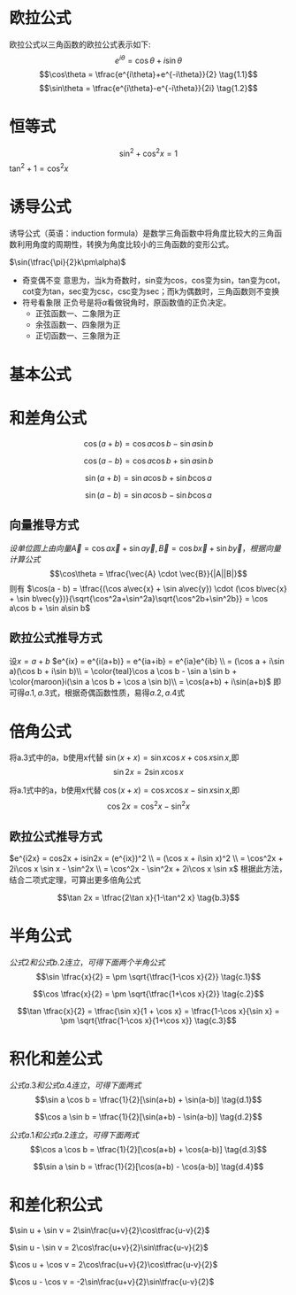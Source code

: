 # 欧拉公式
欧拉公式以三角函数的欧拉公式表示如下:
$$e^{i\theta} = \cos\theta + i\sin\theta \tag{1}$$
$$\cos\theta = \tfrac{e^{i\theta}+e^{-i\theta}}{2}  \tag{1.1}$$
$$\sin\theta = \tfrac{e^{i\theta}-e^{-i\theta}}{2i} \tag{1.2}$$
# 恒等式
$$\sin^2 + \cos^2 x = 1 \tag{2}$$
$\tan^2 + 1 = \cos^2 x$
# 诱导公式
诱导公式（英语：induction formula）是数学三角函数中将角度比较大的三角函数利用角度的周期性，转换为角度比较小的三角函数的变形公式。

$\sin(\tfrac{\pi}{2}k\pm\alpha)$
* 奇变偶不变
   意思为，当k为奇数时，sin变为cos，cos变为sin，tan变为cot，cot变为tan，sec变为csc，csc变为sec；而k为偶数时，三角函数则不变换
* 符号看象限
   正负号是将$\alpha$看做锐角时，原函数值的正负决定。
    * 正弦函数一、二象限为正
    * 余弦函数一、四象限为正
    * 正切函数一、三象限为正

# 基本公式

# 和差角公式

$$\cos(a + b) = \cos a\cos b - \sin a\sin b \tag{a.1}$$

$$\cos(a - b) = \cos a\cos b + \sin a\sin b \tag{a.2}$$

$$\sin(a + b) = \sin a\cos b + \sin b\cos a \tag{a.3}$$

$$\sin(a - b) = \sin a\cos b - \sin b\cos a \tag{a.4}$$

## 向量推导方式

$设单位圆上由向量\vec{A} = \cos a\vec{x} + \sin a\vec{y},\vec{B} = \cos b\vec{x} + \sin b\vec{y}， 根据向量计算公式$
$$\cos\theta = \tfrac{\vec{A} \cdot \vec{B}}{|A||B|}$$
则有
$\cos(a - b) = \tfrac{(\cos a\vec{x} + \sin a\vec{y}) \cdot (\cos b\vec{x} + \sin b\vec{y})}{\sqrt{\cos^2a+\sin^2a}\sqrt{\cos^2b+\sin^2b}} = \cos a\cos b + \sin a\sin b$

## 欧拉公式推导方式
设$x = a + b$
$e^{ix} = e^{i(a+b)} = e^{ia+ib} = e^{ia}e^{ib} \\
= (\cos a + i\sin a)(\cos b + i\sin b)\\
= \color{teal}\cos a \cos b - \sin a \sin b + \color{maroon}i(\sin a \cos b + \cos a \sin b)\\
= \cos(a+b) + i\sin(a+b)$
即可得$a.1, a.3$式，根据奇偶函数性质，易得$a.2,a.4$式

# 倍角公式
将a.3式中的a，b使用x代替
$\sin(x+x) = \sin x \cos x + \cos x \sin x$,即
$$\sin 2x = 2\sin x \cos x \tag{b.1}$$

将a.1式中的a，b使用x代替
$\cos(x+x) = \cos x \cos x - \sin x \sin x$,即
$$\cos 2x = \cos^2 x - \sin^2 x \tag{b.2}$$

## 欧拉公式推导方式
$e^{i2x} = cos2x + isin2x = (e^{ix})^2 \\
= (\cos x + i\sin x)^2 \\
= \cos^2x + 2i\cos x \sin x - \sin^2x \\
= \cos^2x - \sin^2x + 2i\cos x \sin x$
根据此方法，结合二项式定理，可算出更多倍角公式

$$\tan 2x = \tfrac{2\tan x}{1-\tan^2 x} \tag{b.3}$$

# 半角公式
$公式2和公式b.2连立，可得下面两个半角公式$
$$\sin \tfrac{x}{2} = \pm \sqrt{\tfrac{1-\cos x}{2}}   \tag{c.1}$$

$$\cos \tfrac{x}{2} = \pm \sqrt{\tfrac{1+\cos x}{2}}    \tag{c.2}$$

$$\tan \tfrac{x}{2} = \tfrac{\sin x}{1 + \cos x} = \tfrac{1-\cos x}{\sin x} = \pm \sqrt{\tfrac{1-\cos x}{1+\cos x}}    \tag{c.3}$$

# 积化和差公式
$公式a.3和公式a.4连立，可得下面两式$
$$\sin a \cos b = \tfrac{1}{2}[\sin(a+b) + \sin(a-b)]   \tag{d.1}$$

$$\cos a \sin b = \tfrac{1}{2}[\sin(a+b) - \sin(a-b)]   \tag{d.2}$$


$公式a.1和公式a.2连立，可得下面两式$
$$\cos a \cos b = \tfrac{1}{2}[\cos(a+b) + \cos(a-b)]   \tag{d.3}$$

$$\sin a \sin b = \tfrac{1}{2}[\cos(a+b) - \cos(a-b)]   \tag{d.4}$$


# 和差化积公式

$\sin u + \sin v = 2\sin\frac{u+v}{2}\cos\tfrac{u-v}{2}$

$\sin u - \sin v = 2\cos\frac{u+v}{2}\sin\tfrac{u-v}{2}$

$\cos u + \cos v = 2\cos\frac{u+v}{2}\cos\tfrac{u-v}{2}$

$\cos u - \cos v = -2\sin\frac{u+v}{2}\sin\tfrac{u-v}{2}$